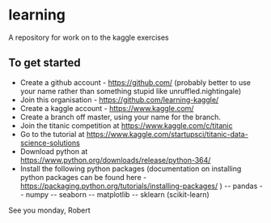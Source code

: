 # learning
A repository for work on to the kaggle exercises

## To get started
- Create a github account - https://github.com/ (probably better to use your name rather than something stupid like unruffled.nightingale)
- Join this organisation - https://github.com/learning-kaggle/
- Create a kaggle account - https://www.kaggle.com/
- Create a branch off master, using your name for the branch.
- Join the titanic competition at https://www.kaggle.com/c/titanic
- Go to the tutorial at https://www.kaggle.com/startupsci/titanic-data-science-solutions
- Download python at https://www.python.org/downloads/release/python-364/
- Install the following python packages (documentation on installing python packages can be found here - https://packaging.python.org/tutorials/installing-packages/ )
-- pandas
-- numpy
-- seaborn
-- matplotlib
-- sklearn (scikit-learn)

See you monday,
Robert

